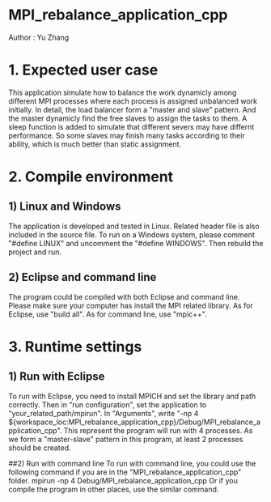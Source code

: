# MPI_rebalance_application_cpp
Author : Yu Zhang

# 1. Expected user case
This application simulate how to balance the work dynamicly among different MPI processes where each process is assigned unbalanced work initially. In detail, the load balancer form a "master and slave" pattern. And the master dynamicly find the free slaves to assign the tasks to them. A sleep function is added to simulate that different severs may have differnt performance. So some slaves may finish many tasks according to their ability, which is much better than static assignment. 

# 2. Compile environment
## 1) Linux and Windows
The application is developed and tested in Linux. Related header file is also included in the source file. To run on a Windows system, please comment "#define LINUX" and uncomment the "#define WINDOWS". Then rebuild the project and run.
 
## 2) Eclipse and command line
The program could be compiled with both Eclipse and command line. Please make sure your computer has install the MPI related library. 
As for Eclipse, use "build all".
As for command line, use "mpic++".

# 3. Runtime settings
## 1) Run with Eclipse
To run with Eclipse, you need to install MPICH and set the library and path correctly. Then in "run configuration", set the application to "your_related_path/mpirun". In "Arguments", write "-np 4 ${workspace_loc:MPI_rebalance_application_cpp}/Debug/MPI_rebalance_application_cpp". This represent the program will run with 4 processes. As we form a "master-slave" pattern in this program, at least 2 processes should be created. 

##2) Run with command line
To run with command line, you could use the following command if you are in the "MPI_rebalance_application_cpp" folder.
mpirun -np 4 Debug/MPI_rebalance_application_cpp
Or if you compile the program in other places, use the similar command.
